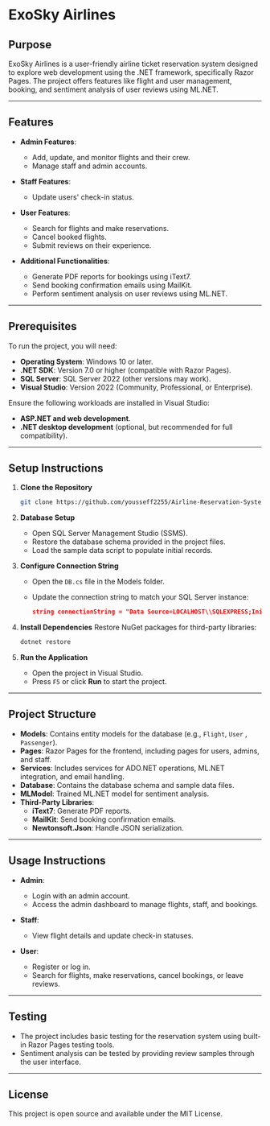 # ExoSky Airlines

## Purpose

ExoSky Airlines is a user-friendly airline ticket reservation system designed to explore web development using the .NET framework, specifically Razor Pages. The project offers features like flight and user management, booking, and sentiment analysis of user reviews using ML.NET.

---

## Features

- **Admin Features**:

  - Add, update, and monitor flights and their crew.
  - Manage staff and admin accounts.

- **Staff Features**:

  - Update users' check-in status.

- **User Features**:

  - Search for flights and make reservations.
  - Cancel booked flights.
  - Submit reviews on their experience.

- **Additional Functionalities**:
  - Generate PDF reports for bookings using iText7.
  - Send booking confirmation emails using MailKit.
  - Perform sentiment analysis on user reviews using ML.NET.

---

## Prerequisites

To run the project, you will need:

- **Operating System**: Windows 10 or later.
- **.NET SDK**: Version 7.0 or higher (compatible with Razor Pages).
- **SQL Server**: SQL Server 2022 (other versions may work).
- **Visual Studio**: Version 2022 (Community, Professional, or Enterprise).

Ensure the following workloads are installed in Visual Studio:

- **ASP.NET and web development**.
- **.NET desktop development** (optional, but recommended for full compatibility).

---

## Setup Instructions

1. **Clone the Repository**

   ```bash
   git clone https://github.com/yousseff2255/Airline-Reservation-System.git

   ```

2. **Database Setup**

   - Open SQL Server Management Studio (SSMS).
   - Restore the database schema provided in the project files.
   - Load the sample data script to populate initial records.

3. **Configure Connection String**

   - Open the `DB.cs` file in the Models folder.
   - Update the connection string to match your SQL Server instance:

     ```json
     string connectionString = "Data Source=LOCALHOST\\SQLEXPRESS;Initial Catalog = AirlineSystem; Integrated Security = True; Trust Server Certificate=True";

     ```

4. **Install Dependencies**
   Restore NuGet packages for third-party libraries:

   ```bash
   dotnet restore
   ```

5. **Run the Application**
   - Open the project in Visual Studio.
   - Press `F5` or click **Run** to start the project.

---

## Project Structure

- **Models**: Contains entity models for the database (e.g., `Flight`, `User` , `Passenger`).
- **Pages**: Razor Pages for the frontend, including pages for users, admins, and staff.
- **Services**: Includes services for ADO.NET operations, ML.NET integration, and email handling.
- **Database**: Contains the database schema and sample data files.
- **MLModel**: Trained ML.NET model for sentiment analysis.
- **Third-Party Libraries**:
  - **iText7**: Generate PDF reports.
  - **MailKit**: Send booking confirmation emails.
  - **Newtonsoft.Json**: Handle JSON serialization.

---

## Usage Instructions

- **Admin**:

  - Login with an admin account.
  - Access the admin dashboard to manage flights, staff, and bookings.

- **Staff**:

  - View flight details and update check-in statuses.

- **User**:
  - Register or log in.
  - Search for flights, make reservations, cancel bookings, or leave reviews.

---

## Testing

- The project includes basic testing for the reservation system using built-in Razor Pages testing tools.
- Sentiment analysis can be tested by providing review samples through the user interface.

---

## License

This project is open source and available under the MIT License.
